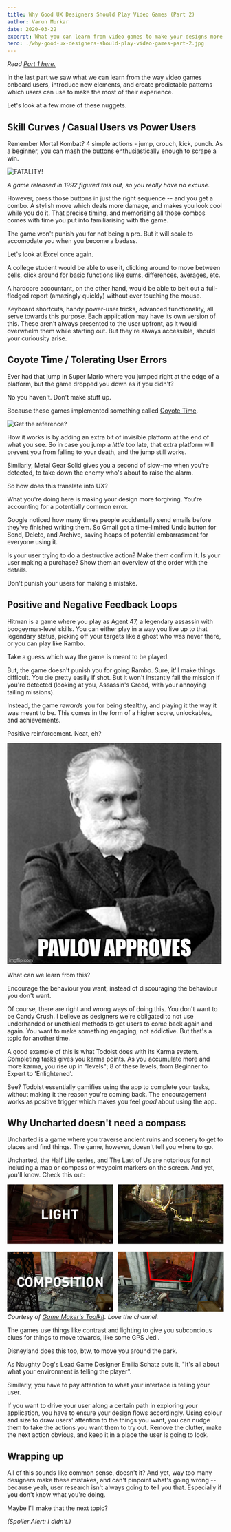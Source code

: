 ```yaml
---
title: Why Good UX Designers Should Play Video Games (Part 2)
author: Varun Murkar
date: 2020-03-22
excerpt: What you can learn from video games to make your designs more forgiving, reinforce behaviours you want, and how to not make your application into a maze..
hero: ./why-good-ux-designers-should-play-video-games-part-2.jpg
---
```


*Read [Part 1 here.](../why-good-ux-designers-should-play-video-games-part-1)*

In the last part we saw what we can learn from the way video games onboard users, introduce new elements, and create predictable patterns which users can use to make the most of their experience.

Let's look at a few more of these nuggets.

## Skill Curves / Casual Users vs Power Users

Remember Mortal Kombat? 4 simple actions - jump, crouch, kick, punch. As a beginner, you can mash the buttons enthusiastically enough to scrape a win.

![FATALITY!](https://media1.giphy.com/media/OCgTKYSVnf7iM/giphy.gif)

*A game released in 1992 figured this out, so you really have no excuse.*

However, press those buttons in just the right sequence -- and you get a combo. A stylish move which deals more damage, and makes you look cool while you do it. That precise timing, and memorising all those combos comes with time you put into familiarising with the game. 

The game won't punish you for not being a pro. But it will scale to accomodate you when you become a badass. 

Let's look at Excel once again. 

A college student would be able to use it, clicking around to move between cells, click around for basic functions like sums, differences, averages, etc. 

A hardcore accountant, on the other hand, would be able to belt out a full-fledged report (amazingly quickly) without ever touching the mouse. 

Keyboard shortcuts, handy power-user tricks, advanced functionality, all serve towards this purpose. Each application may have its own version of this. These aren't always presented to the user upfront, as it would overwhelm them while starting out. But they're always accessible, should your curiousity arise.

## Coyote Time / Tolerating User Errors

Ever had that jump in Super Mario where you jumped right at the edge of a platform, but the game dropped you down as if you didn't?

No you haven't. Don't make stuff up. 

Because these games implemented something called [Coyote Time](https://www.youtube.com/watch?v=LeaaKRufdMc).

![Get the reference?](https://dcewboipbvgi2.cloudfront.net/sites/default/files/styles/article_hero_image/public/articles/11152012_WileECoyote_article.jpg?itok=uoq7Z9RX)

How it works is by adding an extra bit of invisible platform at the end of what you see. So in case you jump a *little* too late, that extra platform will prevent you from falling to your death, and the jump still works.

Similarly, Metal Gear Solid gives you a second of slow-mo when you're detected, to take down the enemy who's about to raise the alarm.

So how does this translate into UX? 

What you're doing here is making your design more forgiving. You're accounting for a potentially common error. 

Google noticed how many times people accidentally send emails before they've finished writing them. So Gmail got a time-limited Undo button for Send, Delete, and Archive, saving heaps of potential embarrasment for everyone using it. 

Is your user trying to do a destructive action? Make them confirm it. 
Is your user making a purchase? Show them an overview of the order with the details.

Don't punish your users for making a mistake.

## Positive and Negative Feedback Loops

Hitman is a game where you play as Agent 47, a legendary assassin with boogeyman-level skills. You can either play in a way you live up to that legendary status, picking off your targets like a ghost who was never there, or you can play like Rambo. 

Take a guess which way the game is meant to be played. 

But, the game doesn't punish you for going Rambo. Sure, it'll make things difficult. You die pretty easily if shot. But it won't instantly fail the mission if you're detected (looking at you, Assassin's Creed, with your annoying tailing missions).

Instead, the game *rewards* you for being stealthy, and playing it the way it was meant to be. This comes in the form of a higher score, unlockables, and achievements.

Positive reinforcement. Neat, eh?

![Pavlov Approves](./pavlov-approves.jpg)

What can we learn from this?

Encourage the behaviour you want, instead of discouraging the behaviour you don't want. 

Of course, there are right and wrong ways of doing this. You don't want to be Candy Crush. I believe as designers we're obligated to not use underhanded or unethical methods to get users to come back again and again. You want to make something engaging, not addictive. But that's a topic for another time.

[//]: # "Take Reddit vs Snapchat/Instagram as an example. You keep opening Instagram once an hour because of your FOMO. Not because it's giving you more value every hour. When you're looking for pure, engaging content, you know you can just plop onto Reddit to the sub/community of your interest."

A good example of this is what Todoist does with its Karma system. Completing tasks gives you karma points. As you accumulate more and more karma, you rise up in "levels"; 8 of these levels, from Beginner to Expert to 'Enlightened'.

See? Todoist essentially gamifies using the app to complete your tasks, without making it the reason you're coming back. The encouragement works as positive trigger which makes you feel *good* about using the app.

## Why Uncharted doesn't need a compass

Uncharted is a game where you traverse ancient ruins and scenery to get to places and find things. The game, however, doesn't tell you where to go.

Uncharted, the Half Life series, and The Last of Us are notorious for not including a map or compass or waypoint markers on the screen. And yet, you'll know. Check this out:

![Guiding using light](./guiding-using-light.jpg)

![Guiding using composition](./guiding-using-composition.jpg)
*Courtesy of [Game Maker's Toolkit](https://www.youtube.com/watch?v=k70_jvVOcG0). Love the channel.*

The games use things like contrast and lighting to give you subconcious clues for things to move towards, like some GPS Jedi.

Disneyland does this too, btw, to move you around the park. 

As Naughty Dog's Lead Game Designer Emilia Schatz puts it, "It's all about what your environment is telling the player".

Similarly, you have to pay attention to what your interface is telling your user. 

If you want to drive your user along a certain path in exploring your application, you have to ensure your design flows accordingly. Using colour and size to draw users' attention to the things you want, you can nudge them to take the actions you want them to try out. Remove the clutter, make the next action obvious, and keep it in a place the user is going to look.

## Wrapping up

All of this sounds like common sense, doesn't it? And yet, way too many designers make these mistakes, and can't pinpoint what's going wrong -- because yeah, user research isn't always going to tell you that. Especially if you don't know what you're doing. 

Maybe I'll make that the next topic?

*(Spoiler Alert: I didn't.)*